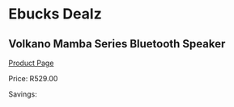 
# Ebucks Dealz
## Volkano Mamba Series Bluetooth Speaker
[Product Page](https://www.ebucks.com/web/shop/productSelected.do?prodId=865240596&catId=714972256)

Price: R529.00

Savings: 


	